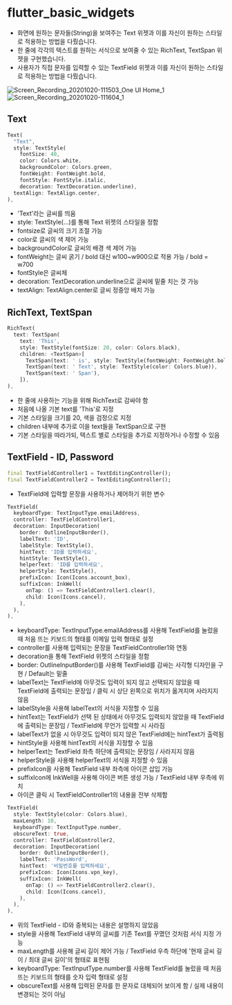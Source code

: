 # flutter_basic_widgets

- 화면에 원하는 문자들(String)을 보여주는 Text 위젯과 이를 자신이 원하는 스타일로 적용하는 방법을 다뤘습니다.
- 한 줄에 각각의 텍스트를 원하는 서식으로 보여줄 수 있는 RichText, TextSpan 위젯을 구현했습니다.
- 사용자가 직접 문자를 입력할 수 있는 TextField 위젯과 이를 자신이 원하는 스타일로 적용하는 방법을 다뤘습니다.

![Screen_Recording_20201020-111503_One UI Home_1](https://user-images.githubusercontent.com/46275549/96531961-d537e700-12c5-11eb-8975-c8d8fe0d0693.gif)
![Screen_Recording_20201020-111604_1](https://user-images.githubusercontent.com/46275549/96531963-d6691400-12c5-11eb-9e50-8a03d6700a9a.gif)

## Text
~~~dart
Text(
  "Text",
  style: TextStyle(
    fontSize: 40,
    color: Colors.white,
    backgroundColor: Colors.green,
    fontWeight: FontWeight.bold,
    fontStyle: FontStyle.italic,
    decoration: TextDecoration.underline),
  textAlign: TextAlign.center,
),
~~~
- 'Text'라는 글씨를 띄움
- style: TextStyle(...)를 통해 Text 위젯의 스타일을 정함
- fontsize로 글씨의 크기 조절 가능
- color로 글씨의 색 제어 가능
- backgroundColor로 글씨의 배경 색 제어 가능
- fontWeight는 글씨 굵기 / bold 대신 w100~w900으로 적용 가능 / bold = w700
- fontStyle은 글씨체
- decoration: TextDecoration.underline으로 글씨에 밑줄 치는 것 가능
- textAlign: TextAlign.center로 글씨 정중앙 배치 가능

## RichText, TextSpan
~~~dart
RichText(
  text: TextSpan(
    text: 'This',
    style: TextStyle(fontSize: 20, color: Colors.black),
    children: <TextSpan>[
      TextSpan(text: ' is', style: TextStyle(fontWeight: FontWeight.bold)),
      TextSpan(text: ' Text', style: TextStyle(color: Colors.blue)),
      TextSpan(text: ' Span'),
    ]),
),
~~~
- 한 줄에 사용하는 기능을 위해 RichText로 감싸야 함
- 처음에 나올 기본 text를 'This'로 지정
- 기본 스타일을 크기를 20, 색을 검정으로 지정
- children 내부에 추가로 이을 text들을 TextSpan으로 구현
- 기본 스타일을 따라가되, 텍스트 별로 스타일을 추가로 지정하거나 수정할 수 있음

## TextField - ID, Password
~~~dart
final TextFieldController1 = TextEditingController();
final TextFieldController2 = TextEditingController();
~~~
- TextField에 입력할 문장을 사용하거나 제어하기 위한 변수

~~~dart
TextField(
  keyboardType: TextInputType.emailAddress,
  controller: TextFieldController1,
  decoration: InputDecoration(
    border: OutlineInputBorder(),
    labelText: 'ID',
    labelStyle: TextStyle(),
    hintText: 'ID를 입력하세요',
    hintStyle: TextStyle(),
    helperText: 'ID를 입력하세요',
    helperStyle: TextStyle(),
    prefixIcon: Icon(Icons.account_box),
    suffixIcon: InkWell(
      onTap: () => TextFieldController1.clear(),
      child: Icon(Icons.cancel),
    ),
  ),
),
~~~
- keyboardType: TextInputType.emailAddress를 사용해 TextField를 눌렀을 때 처음 뜨는 키보드의 형태를 이메일 입력 형태로 설정
- controller를 사용해 입력되는 문장을 TextFieldController1와 연동
- decoration을 통해 TextField 위젯의 스타일을 정함
- border: OutlineInputBorder()를 사용해 TextField를 감싸는 사각형 디자인을 구현 / Default는 밑줄
- labelText는 TextField에 아무것도 입력이 되지 않고 선택되지 않았을 때 TextField에 출력되는 문장임 / 클릭 시 상단 왼쪽으로 위치가 옮겨지며 사라지지 않음
- labelStyle을 사용해 labelText의 서식을 지정할 수 있음
- hintText는 TextField가 선택 된 상태에서 아무것도 입력되지 않았을 때 TextField에 출력되는 문장임 / TextField에 무언가 입력할 시 사라짐
- labelText가 없을 시 아무것도 입력이 되지 않은 TextField에는 hintText가 출력됨
- hintStyle을 사용해 hintText의 서식을 지정할 수 있음
- helperText는 TextField 좌측 하단에 출력되는 문장임 / 사라지지 않음
- helperStyle을 사용해 helperText의 서식을 지정할 수 있음
- prefixIcon을 사용해 TextField 내부 좌측에 아이콘 삽입 가능
- suffixIcon에 InkWell을 사용해 아이콘 버튼 생성 가능 / TextField 내부 우측에 위치
- 아이콘 클릭 시 TextFieldController1의 내용을 전부 삭제함

~~~dart
TextField(
  style: TextStyle(color: Colors.blue),
  maxLength: 10,
  keyboardType: TextInputType.number,
  obscureText: true,
  controller: TextFieldController2,
  decoration: InputDecoration(
    border: OutlineInputBorder(),
    labelText: 'PassWord',
    hintText: '비밀번호를 입력하세요',
    prefixIcon: Icon(Icons.vpn_key),
    suffixIcon: InkWell(
      onTap: () => TextFieldController2.clear(),
      child: Icon(Icons.cancel),
    ),
  ),
),
~~~
- 위의 TextField - ID와 중복되는 내용은 설명하지 않았음
- style을 사용해 TextField 내부의 글씨를 기존 Text를 꾸몄던 것처럼 서식 지정 가능
- maxLength를 사용해 글씨 길이 제어 가능 / TextField 우측 하단에 '현재 글씨 길이 / 최대 글씨 길이'의 형태로 표현됨
- keyboardType: TextInputType.number를 사용해 TextField를 눌렀을 때 처음 뜨는 키보드의 형태를 숫자 입력 형태로 설정
- obscureText를 사용해 입력된 문자를 한 문자로 대체되어 보이게 함 / 실제 내용이 변경되는 것이 아님